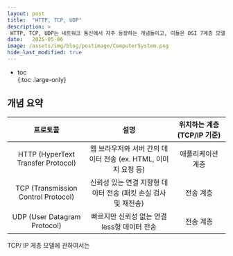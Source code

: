 ```yaml
---
layout: post
title:  "HTTP, TCP, UDP"
description: >
 HTTP, TCP, UDP는 네트워크 통신에서 자주 등장하는 개념들이고, 이들은 OSI 7계층 모델 또는 TCP/IP 4계층 모델의 서로 다른 계층에 위치해 있어. 아래에 각 개념과 계층별 차이점을 정리해줄게
date:   2025-05-06
image: /assets/img/blog/postimage/ComputerSystem.png
hide_last_modified: true
---
```


* toc  
{:toc .large-only}

## 개념 요약

| 프로토콜 | 설명 | 위치하는 계층 (TCP/IP 기준) |
|:---:|:---:|:---:|
| HTTP (HyperText Transfer Protocol) | 웹 브라우저와 서버 간의 데이터 전송 (ex. HTML, 이미지 요청 등) | 애플리케이션 계층 |
| TCP (Transmission Control Protocol) | 신뢰성 있는 연결 지향형 데이터 전송 (패킷 손실 검사 및 재전송) | 전송 계층 |
| UDP (User Datagram Protocol) | 빠르지만 신뢰성 없는 연결less형 데이터 전송 | 전송 계층 |

TCP/ IP 게층 모델에 관하여서는 